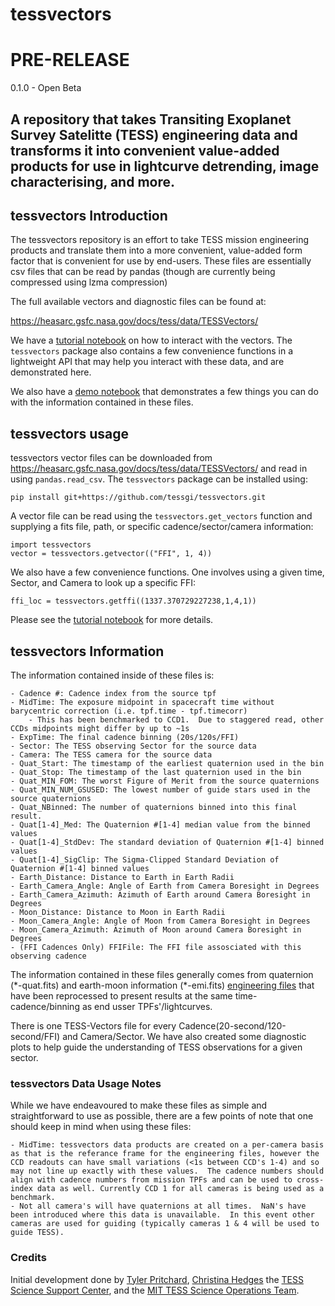 # tessvectors 

# PRE-RELEASE 
0.1.0 - Open Beta 

## A repository that takes Transiting Exoplanet Survey Satelitte (TESS) engineering data and transforms it into convenient value-added products for use in lightcurve detrending, image characterising, and more.   

## tessvectors Introduction

The tessvectors repository is an effort to take TESS mission engineering products and translate them into a more convenient, value-added form factor that is convenient for use by end-users.  These files are essentially csv files that can be read by pandas (though are currently being compressed using lzma compression)

The full available vectors and diagnostic files can be found at:

https://heasarc.gsfc.nasa.gov/docs/tess/data/TESSVectors/

We have a [tutorial notebook](docs/tessvectors_tutorial.ipynb) on how to interact with the vectors.  The `tessvectors` package also contains a few convenience functions in a lightweight API that may help you interact with these data, and are demonstrated here. 

We also have a  [demo notebook](docs/tessvectors_demo.ipynb) that demonstrates a few things you can do with the information contained in these files.

## tessvectors usage
tessvectors vector files can be downloaded from https://heasarc.gsfc.nasa.gov/docs/tess/data/TESSVectors/ and read in using `pandas.read_csv`.  The `tessvectors` package can be installed using:

```
pip install git+https://github.com/tessgi/tessvectors.git
```

A vector file can be read using the `tessvectors.get_vectors` function and supplying a fits file, path, or specific cadence/sector/camera information:

```
import tessvectors
vector = tessvectors.getvector(("FFI", 1, 4))
```

We also have a few convenience functions.  One involves using a given time, Sector, and Camera to look up a specific FFI:

```
ffi_loc = tessvectors.getffi((1337.370729227238,1,4,1))
```

Please see the [tutorial notebook](docs/tessvectors_tutorial.ipynb) for more details.  

## tessvectors Information
The information contained inside of these files is:

    - Cadence #: Cadence index from the source tpf
    - MidTime: The exposure midpoint in spacecraft time without barycentric correction (i.e. tpf.time - tpf.timecorr)
        - This has been benchmarked to CCD1.  Due to staggered read, other CCDs midpoints might differ by up to ~1s
    - ExpTime: The final cadence binning (20s/120s/FFI)
    - Sector: The TESS observing Sector for the source data
    - Camera: The TESS camera for the source data
    - Quat_Start: The timestamp of the earliest quaternion used in the bin
    - Quat_Stop: The timestamp of the last quaternion used in the bin
    - Quat_MIN_FOM: The worst Figure of Merit from the source quaternions
    - Quat_MIN_NUM_GSUSED: The lowest number of guide stars used in the source quaternions
    - Quat_NBinned: The number of quaternions binned into this final result.
    - Quat[1-4]_Med: The Quaternion #[1-4] median value from the binned values 
    - Quat[1-4]_StdDev: The standard deviation of Quaternion #[1-4] binned values
    - Quat[1-4]_SigClip: The Sigma-Clipped Standard Deviation of Quaternion #[1-4] binned values
    - Earth_Distance: Distance to Earth in Earth Radii
    - Earth_Camera_Angle: Angle of Earth from Camera Boresight in Degrees
    - Earth_Camera_Azimuth: Azimuth of Earth around Camera Boresight in Degrees
    - Moon_Distance: Distance to Moon in Earth Radii
    - Moon_Camera_Angle: Angle of Moon from Camera Boresight in Degrees
    - Moon_Camera_Azimuth: Azimuth of Moon around Camera Boresight in Degrees
    - (FFI Cadences Only) FFIFile: The FFI file assosciated with this observing cadence 

The information contained in these files generally comes from quaternion (\*-quat.fits) and earth-moon information (\*-emi.fits) [engineering files](https://archive.stsci.edu/missions-and-data/tess/data-products.html#mod_eng) that have been reprocessed to present results at the same time-cadence/binning as end usser TPFs'/lightcurves.

There is one TESS-Vectors file for every Cadence(20-second/120-second/FFI) and Camera/Sector.  We have also created some diagnostic plots to help guide the understanding of TESS observations for a given sector.  

### tessvectors Data Usage Notes
While we have endeavoured to make these files as simple and straightforward to use as possible, there are a few points of note that one should keep in mind when using these files: 

    - MidTime: tessvectors data products are created on a per-camera basis as that is the referance frame for the engineering files, however the CCD readouts can have small variations (<1s between CCD's 1-4) and so may not line up exactly with these values.  The cadence numbers should align with cadence numbers from mission TPFs and can be used to cross-index data as well. Currently CCD 1 for all cameras is being used as a benchmark.
    - Not all camera's will have quaternions at all times.  NaN's have been introduced where this data is unavailable.  In this event other cameras are used for guiding (typically cameras 1 & 4 will be used to guide TESS).
    
### Credits

Initial development done by [Tyler Pritchard](https://github.com/tylerapritchard), [Christina Hedges](https://github.com/christinahedges) the [TESS Science Support Center](https://heasarc.gsfc.nasa.gov/docs/tess/), and the [MIT TESS Science Operations Team](https://tess.mit.edu/). 
